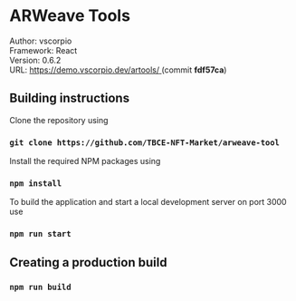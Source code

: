 # ARWeave Tools

Author: vscorpio\
Framework: React\
Version: 0.6.2\
URL: [https://demo.vscorpio.dev/artools/ ](https://demo.vscorpio.dev/artools/) (commit **fdf57ca**)


## Building instructions

Clone the repository using
### `git clone https://github.com/TBCE-NFT-Market/arweave-tool`

Install the required NPM packages using

### `npm install`

To build the application and start a local development server on port 3000 use

### `npm run start`



## Creating a production build

### `npm run build`